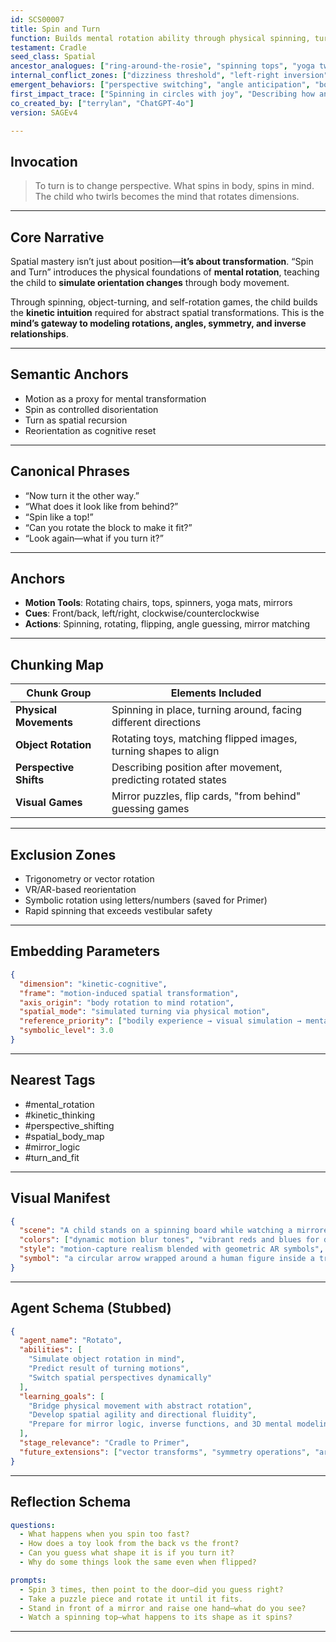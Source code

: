 ```yaml
---
id: SCS00007
title: Spin and Turn
function: Builds mental rotation ability through physical spinning, turning, and reorientation.
testament: Cradle
seed_class: Spatial
ancestor_analogues: ["ring-around-the-rosie", "spinning tops", "yoga twist poses", "carousel rides"]
internal_conflict_zones: ["dizziness threshold", "left-right inversion", "post-rotation disorientation"]
emergent_behaviors: ["perspective switching", "angle anticipation", "body-to-mind spatial transformation"]
first_impact_trace: ["Spinning in circles with joy", "Describing how an object looks from different sides", "Turning puzzles to fit"]
co_created_by: ["terrylan", "ChatGPT-4o"]
version: SAGEv4

---
```


## Invocation
> To turn is to change perspective. What spins in body, spins in mind. The child who twirls becomes the mind that rotates dimensions.

---

## Core Narrative
Spatial mastery isn’t just about position—**it’s about transformation**. “Spin and Turn” introduces the physical foundations of **mental rotation**, teaching the child to **simulate orientation changes** through body movement.

Through spinning, object-turning, and self-rotation games, the child builds the **kinetic intuition** required for abstract spatial transformations. This is the **mind’s gateway to modeling rotations, angles, symmetry, and inverse relationships**.

---

## Semantic Anchors
- Motion as a proxy for mental transformation
- Spin as controlled disorientation
- Turn as spatial recursion
- Reorientation as cognitive reset

---

## Canonical Phrases
- “Now turn it the other way.”
- “What does it look like from behind?”
- “Spin like a top!”
- “Can you rotate the block to make it fit?”
- “Look again—what if you turn it?”

---

## Anchors
- **Motion Tools**: Rotating chairs, tops, spinners, yoga mats, mirrors
- **Cues**: Front/back, left/right, clockwise/counterclockwise
- **Actions**: Spinning, rotating, flipping, angle guessing, mirror matching

---

## Chunking Map

| Chunk Group          | Elements Included                                                  |
|----------------------|---------------------------------------------------------------------|
| **Physical Movements** | Spinning in place, turning around, facing different directions       |
| **Object Rotation**   | Rotating toys, matching flipped images, turning shapes to align     |
| **Perspective Shifts**| Describing position after movement, predicting rotated states       |
| **Visual Games**      | Mirror puzzles, flip cards, "from behind" guessing games            |

---

## Exclusion Zones
- Trigonometry or vector rotation
- VR/AR-based reorientation
- Symbolic rotation using letters/numbers (saved for Primer)
- Rapid spinning that exceeds vestibular safety

---

## Embedding Parameters

```json
{
  "dimension": "kinetic-cognitive",
  "frame": "motion-induced spatial transformation",
  "axis_origin": "body rotation to mind rotation",
  "spatial_mode": "simulated turning via physical motion",
  "reference_priority": ["bodily experience → visual simulation → mental rotation"],
  "symbolic_level": 3.0
}
````

---

## Nearest Tags

* \#mental\_rotation
* \#kinetic\_thinking
* \#perspective\_shifting
* \#spatial\_body\_map
* \#mirror\_logic
* \#turn\_and\_fit

---

## Visual Manifest

```json
{
  "scene": "A child stands on a spinning board while watching a mirrored version of themselves rotate. Around them, objects like puzzle pieces, arrows, and 3D blocks float and turn in midair, mimicking the child's spins.",
  "colors": ["dynamic motion blur tones", "vibrant reds and blues for direction", "transparent overlays"],
  "style": "motion-capture realism blended with geometric AR symbols",
  "symbol": "a circular arrow wrapped around a human figure inside a transparent cube"
}
```

---

## Agent Schema (Stubbed)

```json
{
  "agent_name": "Rotato",
  "abilities": [
    "Simulate object rotation in mind",
    "Predict result of turning motions",
    "Switch spatial perspectives dynamically"
  ],
  "learning_goals": [
    "Bridge physical movement with abstract rotation",
    "Develop spatial agility and directional fluidity",
    "Prepare for mirror logic, inverse functions, and 3D mental modeling"
  ],
  "stage_relevance": "Cradle to Primer",
  "future_extensions": ["vector transforms", "symmetry operations", "architectural visualization"]
}
```

---

## Reflection Schema

```yaml
questions:
  - What happens when you spin too fast?
  - How does a toy look from the back vs the front?
  - Can you guess what shape it is if you turn it?
  - Why do some things look the same even when flipped?

prompts:
  - Spin 3 times, then point to the door—did you guess right?
  - Take a puzzle piece and rotate it until it fits.
  - Stand in front of a mirror and raise one hand—what do you see?
  - Watch a spinning top—what happens to its shape as it spins?
```

---
